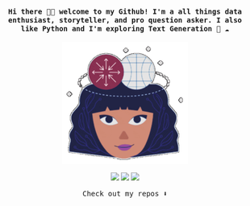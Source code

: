 <h4 align="center"><samp> Hi there 👋🏼 welcome to my Github! I'm a all things data enthusiast, storyteller, and pro question asker. I also like Python and I'm exploring Text Generation 🐍 ☁️ </samp></h4> 

<p align="center"> <img width="250" src="Media_221108_214730.gif"> </p> 
<p align="center"> <a href= "https://dev.to/ari_hacks"><img src="https://img.icons8.com/windows/32/000000/dev.png"/></a> <a href= "https://twitter.com/ari_hacks"><img src="https://img.icons8.com/material-outlined/32/000000/twitter.png"/></a> <a href= "https://ko-fi.com/ari_hacks"><img src="https://img.icons8.com/pastel-glyph/32/000000/like--v1.png"/></a> </p> 

<p align="center"><samp> Check out my repos ⬇️ </samp> </p>


